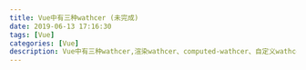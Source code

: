```yaml
---
title: Vue中有三种wathcer (未完成)
date: 2019-06-13 17:16:30
tags: [Vue]
categories: [Vue]
description: Vue中有三种wathcer,渲染wathcer、computed-wathcer、自定义wathcer
---
```

